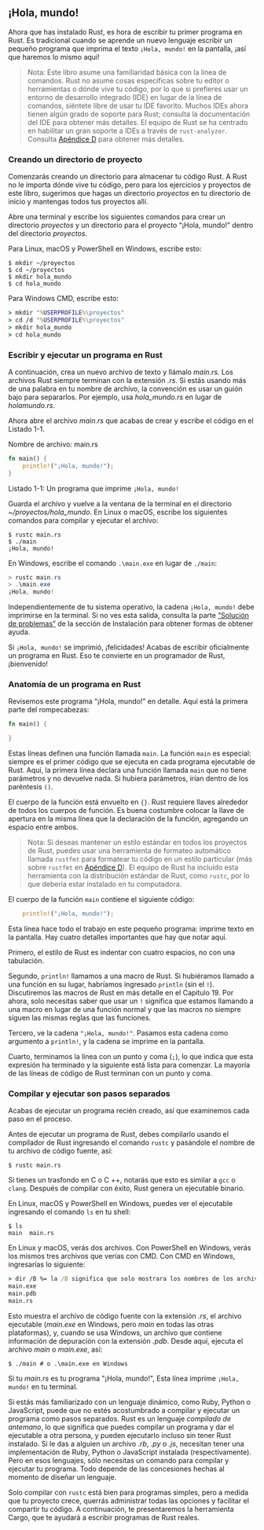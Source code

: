 ## ¡Hola, mundo!

Ahora que has instalado Rust, es hora de escribir tu primer programa en Rust.
Es tradicional cuando se aprende un nuevo lenguaje escribir un pequeño programa
que imprima el texto `¡Hola, mundo!` en la pantalla, ¡así que haremos lo mismo
aquí!

> Nota: Este libro asume una familiaridad básica con la línea de comandos. Rust
> no asume cosas específicas sobre tu editor o herramientas o dónde vive tu
> código, por lo que si prefieres usar un entorno de desarrollo integrado (IDE)
> en lugar de la línea de comandos, siéntete libre de usar tu IDE favorito. 
> Muchos IDEs ahora tienen algún grado de soporte para Rust; consulta la
> documentación del IDE para obtener más detalles. El equipo de Rust se ha
> centrado en habilitar un gran soporte a IDEs a través de `rust-analyzer`.
> Consulta [Apéndice D][devtools]<!-- ignore --> para obtener más detalles.

### Creando un directorio de proyecto

Comenzarás creando un directorio para almacenar tu código Rust. A Rust no le
importa dónde vive tu código, pero para los ejercicios y proyectos de este libro,
sugerimos que hagas un directorio *proyectos* en tu directorio de inicio y
mantengas todos tus proyectos allí.

Abre una terminal y escribe los siguientes comandos para crear un directorio
*proyectos* y un directorio para el proyecto “¡Hola, mundo!” dentro del
directorio *proyectos*.

Para Linux, macOS y PowerShell en Windows, escribe esto:

```console
$ mkdir ~/proyectos
$ cd ~/proyectos
$ mkdir hola_mundo
$ cd hola_mundo
```

Para Windows CMD, escribe esto:

```cmd
> mkdir "%USERPROFILE%\proyectos"
> cd /d "%USERPROFILE%\proyectos"
> mkdir hola_mundo
> cd hola_mundo
```

### Escribir y ejecutar un programa en Rust

A continuación, crea un nuevo archivo de texto y llámalo *main.rs*. Los archivos
Rust siempre terminan con la extensión *.rs*. Si estás usando más de una palabra
en tu nombre de archivo, la convención es usar un guión bajo para separarlos.
Por ejemplo, usa *hola_mundo.rs* en lugar de *holamundo.rs*.

Ahora abre el archivo *main.rs* que acabas de crear y escribe el código en el
Listado 1-1.

<span class="filename">Nombre de archivo: main.rs</span>

```rust
fn main() {
    println!("¡Hola, mundo!");
}
```

<span class="caption">Listado 1-1: Un programa que imprime `¡Hola, mundo!`</span>

Guarda el archivo y vuelve a la ventana de la terminal en el directorio
*~/proyectos/hola_mundo*. En Linux o macOS, escribe los siguientes comandos para
compilar y ejecutar el archivo:

```console
$ rustc main.rs
$ ./main
¡Hola, mundo!
```

En Windows, escribe el comando `.\main.exe` en lugar de `./main`:

```powershell
> rustc main.rs
> .\main.exe
¡Hola, mundo!
```

Independientemente de tu sistema operativo, la cadena `¡Hola, mundo!` debe
imprimirse en la terminal. Si no ves esta salida, consulta la parte
[“Solución de problemas”][troubleshooting]<!-- ignore --> de la sección de
Instalación para obtener formas de obtener ayuda.

Si `¡Hola, mundo!` se imprimió, ¡felicidades! Acabas de escribir oficialmente un
programa en Rust. Eso te convierte en un programador de Rust, ¡bienvenido!

### Anatomía de un programa en Rust

Revisemos este programa “¡Hola, mundo!” en detalle. Aquí está la primera
parte del rompecabezas:

```rust
fn main() {

}
```

Estas líneas definen una función llamada `main`. La función `main` es especial:
siempre es el primer código que se ejecuta en cada programa ejecutable de Rust.
Aquí, la primera línea declara una función llamada `main` que no tiene
parámetros y no devuelve nada. Si hubiera parámetros, irían dentro de los
paréntesis `()`.

El cuerpo de la función está envuelto en `{}`. Rust requiere llaves alrededor de
todos los cuerpos de función. Es buena costumbre colocar la llave de apertura en
la misma línea que la declaración de la función, agregando un espacio entre
ambos.

> Nota: Si deseas mantener un estilo estándar en todos los proyectos de Rust, 
> puedes usar una herramienta de formateo automático llamada `rustfmt` para
> formatear tu código en un estilo particular (más sobre `rustfmt` en
> [Apéndice D][devtools]<!-- ignore -->). El equipo de Rust ha incluido esta
> herramienta con la distribución estándar de Rust, como `rustc`, por lo que
> debería estar instalado en tu computadora.

El cuerpo de la función `main` contiene el siguiente código:

```rust
    println!("¡Hola, mundo!");
```

Esta línea hace todo el trabajo en este pequeño programa: imprime texto en la
pantalla. Hay cuatro detalles importantes que hay que notar aquí.

Primero, el estilo de Rust es indentar con cuatro espacios, no con una tabulación.

Segundo, `println!` llamamos a una macro de Rust. Si hubiéramos llamado a una
función en su lugar, habríamos ingresado `println` (sin el `!`). Discutiremos las
macros de Rust en más detalle en el Capítulo 19. Por ahora, solo necesitas saber
que usar un `!` significa que estamos llamando a una macro en lugar de una función
normal y que las macros no siempre siguen las mismas reglas que las funciones.

Tercero, ve la cadena `"¡Hola, mundo!"`. Pasamos esta cadena como argumento a
`println!`, y la cadena se imprime en la pantalla.

Cuarto, terminamos la línea con un punto y coma (`;`), lo que indica que esta
expresión ha terminado y la siguiente está lista para comenzar. La mayoría de
las líneas de código de Rust terminan con un punto y coma.

### Compilar y ejecutar son pasos separados

Acabas de ejecutar un programa recién creado, así que examinemos cada paso en el
proceso.

Antes de ejecutar un programa de Rust, debes compilarlo usando el compilador de
Rust ingresando el comando `rustc` y pasándole el nombre de tu archivo de
código fuente, así:


```console
$ rustc main.rs
```

Si tienes un trasfondo en C o C ++, notarás que esto es similar a `gcc` o
`clang`. Después de compilar con éxito, Rust genera un ejecutable binario.

En Linux, macOS y PowerShell en Windows, puedes ver el ejecutable ingresando el
comando `ls` en tu shell:

```console
$ ls
main  main.rs
```

En Linux y macOS, verás dos archivos. Con PowerShell en Windows, verás los mismos
tres archivos que verías con CMD. Con CMD en Windows, ingresarías lo siguiente:

```cmd
> dir /B %= la /B significa que solo mostrara los nombres de los archivos =%
main.exe
main.pdb
main.rs
```

Esto muestra el archivo de código fuente con la extensión *.rs*, el archivo
ejecutable (*main.exe* en Windows, pero *main* en todas las otras plataformas),
y, cuando se usa Windows, un archivo que contiene información de depuración con
la extensión *.pdb*. Desde aquí, ejecuta el archivo *main* o *main.exe*, así:

```console
$ ./main # o .\main.exe en Windows
```

Si tu *main.rs* es tu programa "¡Hola, mundo!", Esta línea imprime `¡Hola,
mundo!` en tu terminal.

Si estás más familiarizado con un lenguaje dinámico, como Ruby, Python o
JavaScript, puede que no estés acostumbrado a compilar y ejecutar un programa
como pasos separados. Rust es un lenguaje *compilado de antemano*, lo que
significa que puedes compilar un programa y dar el ejecutable a otra persona, y
pueden ejecutarlo incluso sin tener Rust instalado. Si le das a alguien un
archivo *.rb*, *.py* o *.js*, necesitan tener una implementación de Ruby,
Python o JavaScript instalada (respectivamente). Pero en esos lenguajes, sólo
necesitas un comando para compilar y ejecutar tu programa. Todo depende de las
concesiones hechas al momento de diseñar un lenguaje.

Solo compilar con `rustc` está bien para programas simples, pero a medida que
tu proyecto crece, querrás administrar todas las opciones y facilitar el 
compartir tu código. A continuación, te presentaremos la herramienta
Cargo, que te ayudará a escribir programas de Rust reales.

[troubleshooting]: ch01-01-installation.html#solucion-de-problemas
[devtools]: appendix-04-useful-development-tools.md
